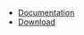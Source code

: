 - [Documentation](https://github.com/PrismaUI-SKSE/PrismaUI-Wiki/wiki)
- [Download](https://github.com/PrismaUI-SKSE/PrismaUI-Wiki/releases)

